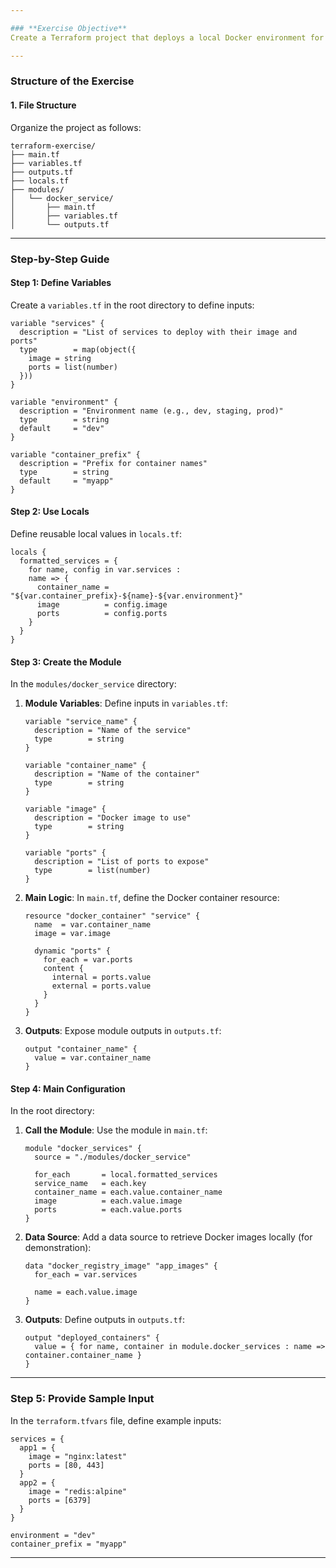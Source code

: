 ```yaml
---

### **Exercise Objective**
Create a Terraform project that deploys a local Docker environment for a web application. This will include a custom Terraform module for defining containers, use of functions for dynamic naming, for_each for iterating over services, and various configurations using variables, data sources, and locals.

---
```


### **Structure of the Exercise**

#### **1. File Structure**
Organize the project as follows:
```
terraform-exercise/
├── main.tf
├── variables.tf
├── outputs.tf
├── locals.tf
├── modules/
│   └── docker_service/
│       ├── main.tf
│       ├── variables.tf
│       └── outputs.tf
```

---

### **Step-by-Step Guide**

#### **Step 1: Define Variables**
Create a `variables.tf` in the root directory to define inputs:
```hcl
variable "services" {
  description = "List of services to deploy with their image and ports"
  type        = map(object({
    image = string
    ports = list(number)
  }))
}

variable "environment" {
  description = "Environment name (e.g., dev, staging, prod)"
  type        = string
  default     = "dev"
}

variable "container_prefix" {
  description = "Prefix for container names"
  type        = string
  default     = "myapp"
}
```

#### **Step 2: Use Locals**
Define reusable local values in `locals.tf`:
```hcl
locals {
  formatted_services = {
    for name, config in var.services :
    name => {
      container_name = "${var.container_prefix}-${name}-${var.environment}"
      image          = config.image
      ports          = config.ports
    }
  }
}
```

#### **Step 3: Create the Module**
In the `modules/docker_service` directory:

1. **Module Variables**: Define inputs in `variables.tf`:
   ```hcl
   variable "service_name" {
     description = "Name of the service"
     type        = string
   }

   variable "container_name" {
     description = "Name of the container"
     type        = string
   }

   variable "image" {
     description = "Docker image to use"
     type        = string
   }

   variable "ports" {
     description = "List of ports to expose"
     type        = list(number)
   }
   ```

2. **Main Logic**: In `main.tf`, define the Docker container resource:
   ```hcl
   resource "docker_container" "service" {
     name  = var.container_name
     image = var.image

     dynamic "ports" {
       for_each = var.ports
       content {
         internal = ports.value
         external = ports.value
       }
     }
   }
   ```

3. **Outputs**: Expose module outputs in `outputs.tf`:
   ```hcl
   output "container_name" {
     value = var.container_name
   }
   ```

#### **Step 4: Main Configuration**
In the root directory:

1. **Call the Module**: Use the module in `main.tf`:
   ```hcl
   module "docker_services" {
     source = "./modules/docker_service"

     for_each       = local.formatted_services
     service_name   = each.key
     container_name = each.value.container_name
     image          = each.value.image
     ports          = each.value.ports
   }
   ```

2. **Data Source**: Add a data source to retrieve Docker images locally (for demonstration):
   ```hcl
   data "docker_registry_image" "app_images" {
     for_each = var.services

     name = each.value.image
   }
   ```

3. **Outputs**: Define outputs in `outputs.tf`:
   ```hcl
   output "deployed_containers" {
     value = { for name, container in module.docker_services : name => container.container_name }
   }
   ```

---

### **Step 5: Provide Sample Input**
In the `terraform.tfvars` file, define example inputs:
```hcl
services = {
  app1 = {
    image = "nginx:latest"
    ports = [80, 443]
  }
  app2 = {
    image = "redis:alpine"
    ports = [6379]
  }
}

environment = "dev"
container_prefix = "myapp"
```

---
